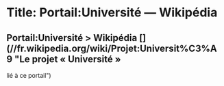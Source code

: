 # Title: Portail:Université — Wikipédia

## Portail:Université > Wikipédia [](//fr.wikipedia.org/wiki/Projet:Universit%C3%A9 "Le projet « Université »
lié à ce portail")

